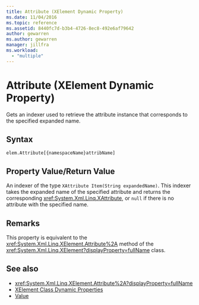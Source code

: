 ```yaml
---
title: Attribute (XElement Dynamic Property)
ms.date: 11/04/2016
ms.topic: reference
ms.assetid: 8440fc7d-b3b4-4726-8ec8-492e6af79642
author: gewarren
ms.author: gewarren
manager: jillfra
ms.workload:
  - "multiple"
---
```

# Attribute (XElement Dynamic Property)

Gets an indexer used to retrieve the attribute instance that corresponds to the specified expanded name.

## Syntax

```xaml
elem.Attribute[{namespaceName}attribName]
```

## Property Value/Return Value

An indexer of the type `XAttribute Item(String expandedName)`. This indexer takes the expanded name of the specified attribute and returns the corresponding <xref:System.Xml.Linq.XAttribute>, or `null` if there is no attribute with the specified name.

## Remarks

This property is equivalent to the <xref:System.Xml.Linq.XElement.Attribute%2A> method of the <xref:System.Xml.Linq.XElement?displayProperty=fullName> class.

## See also

- <xref:System.Xml.Linq.XElement.Attribute%2A?displayProperty=fullName>
- [XElement Class Dynamic Properties](/visualstudio/designers/attribute-xelement-dynamic-property)
- [Value](../designers/value-xattribute-dynamic-property.md)